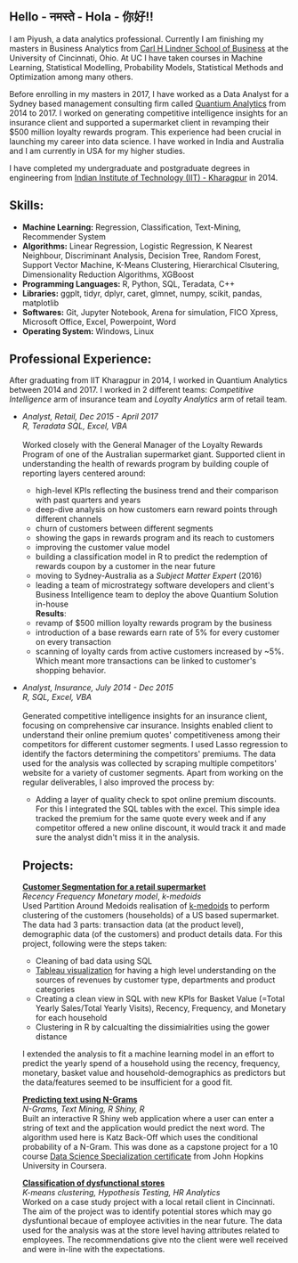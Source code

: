 ## Hello - नमस्ते - Hola - 你好!! 

I am Piyush, a data analytics professional. Currently I am finishing my masters in Business Analytics from [Carl H Lindner School of Business](http://business.uc.edu/) at the University  of Cincinnati, Ohio. At UC I have taken courses in Machine Learning, Statistical Modelling, Probability Models, Statistical Methods and Optimization among many others.

Before enrolling in my masters in 2017, I have worked as a Data Analyst for a Sydney based management consulting firm called [Quantium Analytics](https://www.quantium.com/) from 2014 to 2017. I worked on generating competitive intelligence insights for an insurance client and supported a supermarket client in revamping their $500 million loyalty rewards program. This experience had been crucial in launching my career into data science. I have worked in India and Australia and I am currently in USA for my higher studies. 

I have completed my undergraduate and postgraduate degrees in engineering from [Indian Institute of Technology (IIT) - Kharagpur](http://www.iitkgp.ac.in/) in 2014. 


## Skills:

* **Machine Learning:** Regression, Classification, Text-Mining, Recommender System  <br />
* **Algorithms:** Linear Regression, Logistic Regression, K Nearest Neighbour, Discriminant Analysis, Decision Tree, Random Forest, Support Vector Machine, K-Means Clustering, Hierarchical Clsutering, Dimensionality Reduction Algorithms, XGBoost  <br />
* **Programming Languages:** R, Python, SQL, Teradata, C++  <br />
* **Libraries:** ggplt, tidyr, dplyr, caret, glmnet, numpy, scikit, pandas, matplotlib  <br />
* **Softwares:** Git, Jupyter Notebook, Arena for simulation, FICO Xpress, Microsoft Office, Excel, Powerpoint, Word  <br />
* **Operating System:** Windows, Linux  <br />

## Professional Experience:

After graduating from IIT Kharagpur in 2014, I worked in Quantium Analytics between 2014 and 2017. I worked in 2 different teams: *Competitive Intelligence* arm of insurance team and *Loyalty Analytics* arm of retail team.<br /> 

* *Analyst, Retail, Dec 2015 - April 2017*<br />
  *R, Teradata SQL, Excel, VBA*<br /><br />
Worked closely with the General Manager of the Loyalty Rewards Program of one of the Australian supermarket giant. Supported client in  understanding the health of rewards program by building couple of reporting layers centered around:<br />
  - high-level KPIs reflecting the business trend and their comparison with past quarters and years<br />
  - deep-dive analysis on how customers earn reward points through different channels<br />
  - churn of customers between different segments<br />
  - showing the gaps in rewards program and its reach to customers<br />
  - improving the customer value model<br />
  - building a classification model in R to predict the redemption of rewards coupon by a customer in the near future
  - moving to Sydney-Australia as a *Subject Matter Expert* (2016)<br />
  - leading a team of microstrategy software developers and client's Business Intelligence team to deploy the above Quantium Solution in-house<br />
        **Results**:<br />
  - revamp of $500 million loyalty rewards program by the business<br />
  - introduction of a base rewards earn rate of 5% for every customer on every transaction<br />
  - scanning of loyalty cards from active customers increased by ~5%. Which meant more transactions can be linked to customer's shopping behavior. 


* *Analyst, Insurance, July 2014 - Dec 2015*<br />
  *R, SQL, Excel, VBA*<br /><br />
Generated competitive intelligence insights for an insurance client, focusing on comprehensive car insurance. Insights enabled client to understand their online premium quotes' competitiveness among their competitors for different customer segments. I used Lasso regression to identify the factors determining the competitors' premiums. The data used for the analysis was collected by scraping multiple competitors' website for a variety of customer segments. Apart from working on the regular deliverables, I also improved the process by: 
  - Adding a layer of quality check to spot online premium discounts. For this I integrated the SQL tables with the excel. This simple idea tracked the premium for the same quote every week and if any competitor offered a new online discount, it would track it and made sure the analyst didn't miss it in the analysis.  

  
  ## Projects:
  
  **[Customer Segmentation for a retail supermarket](https://github.com/vermaph/Codes/tree/master/Pet%20Projects/Supermarket%20dashboard)**<br />
  *Recency Frequency Monetary model*, *k-medoids*<br />
  Used Partition Around Medoids realisation of [k-medoids](https://en.wikipedia.org/wiki/K-medoids) to perform clustering of the customers (households) of a US based supermarket. The data had 3 parts: transaction data (at the product level), demographic data (of the customers) and product details data. For this project, following were the steps taken:<br />

    - Cleaning of bad data using SQL
    - [Tableau visualization](https://public.tableau.com/profile/piyush.verma#!/vizhome/AnalysisofaSupermarketChain/Final) for having a high level understanding on the sources of revenues by customer type, departments and product categories
    - Creating a clean view in SQL with new KPIs for Basket Value (=Total Yearly Sales/Total Yearly Visits), Recency, Frequency, and Monetary for each household
    - Clustering in R by calcualting the dissimialrities using the gower distance

  I extended the analysis to fit a machine learning model in an effort to predict the yearly spend of a household using the recency, frequency, monetary, basket value and household-demographics as predictors but the data/features seemed to be insufficient for a good fit.

  **[Predicting text using N-Grams](https://vermaph.shinyapps.io/Nextword/)**<br />
  *N-Grams, Text Mining, R Shiny, R*<br />
  Built an interactive R Shiny web application where a user can enter a string of text and the application would predict the next word. The algorithm used here is Katz Back-Off which uses the conditional probability of a N-Gram. This was done as a capstone project for a 10 course [Data Science Specialization certificate](https://www.coursera.org/account/accomplishments/specialization/6UFAFQ6NL8TA) from John Hopkins University in Coursera.
  
  **[Classification of dysfunctional stores]()**<br />
  *K-means clustering, Hypothesis Testing, HR Analytics*<br />
  Worked on a case study project with a local retail client in Cincinnati. The aim of the project was to identify potential stores which may go dysfuntional becaue of employee activities in the near future. The data used for the analysis was at the store level having attributes related to employees. The recommendations give nto the client were well received and were in-line with the expectations. 
